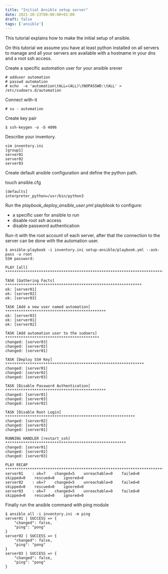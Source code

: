 ```yaml
---
title: "Initial Ansible setup server"
date: 2021-10-23T00:00:00+01:00
draft: false
tags: ['ansible']
---
```


This tutorial explains how to make the initial setup of ansible.

On this tutorial we assume you have at least python installed on all servers to manage and all your servers are available with a hostname in your dns and a root ssh access.

Create a specific automation user for your ansible srever 

```
# adduser automation
# passwd automation
# echo  -e 'automation\tALL=(ALL)\tNOPASSWD:\tALL' > /etc/sudoers.d/automation
```

Connect with-it

```
# su - automation
```

Create key pair

```
$ ssh-keygen -o -b 4096
```

Describe your inventory.

```
vim inventory.ini 
[group1]
server01
server02
server03
```

Create default ansible configuration and define the python path.

touch ansible.cfg

```
[defaults]
interpreter_python=/usr/bin/python3
```

Run the *playbook_deploy_ansible_user.yml* playblook to configure:
- a specific user for ansible to run
- disable root ssh access
- disable password authentication

Run-it with the root account of each server, after that the connection to the server can be done with the automation user.

```
$ ansible-playbook -i inventory.ini setup-ansible/playbook.yml --ask-pass -u root
SSH password: 

PLAY [all] *************************************************************************

TASK [Gathering Facts] *************************************************************
ok: [server01]
ok: [server02]
ok: [server03]

TASK [Add a new user named automation] *********************************************
ok: [server03]
ok: [server01]
ok: [server02]

TASK [Add automation user to the sudoers] ******************************************
changed: [server03]
changed: [server02]
changed: [server01]

TASK [Deploy SSH Key] **************************************************************
changed: [server01]
changed: [server02]
changed: [server03]

TASK [Disable Password Authentication] *********************************************
changed: [server01]
changed: [server03]
changed: [server02]

TASK [Disable Root Login] **********************************************************
changed: [server02]
changed: [server03]
changed: [server01]

RUNNING HANDLER [restart_ssh] ******************************************************
changed: [server01]
changed: [server02]
changed: [server03]

PLAY RECAP *************************************************************************
server01    : ok=7    changed=5    unreachable=0    failed=0    skipped=0    rescued=0    ignored=0   
server02    : ok=7    changed=5    unreachable=0    failed=0    skipped=0    rescued=0    ignored=0   
server03    : ok=7    changed=5    unreachable=0    failed=0    skipped=0    rescued=0    ignored=0   
```

Finally run the ansible command with ping module

```
$ ansible all -i inventory.ini -m ping
server01 | SUCCESS => {
    "changed": false,
    "ping": "pong"
}
server02 | SUCCESS => {
    "changed": false,
    "ping": "pong"
}
server03 | SUCCESS => {
    "changed": false,
    "ping": "pong"
}
```